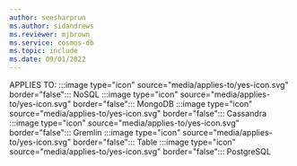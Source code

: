 ```yaml
---
author: seesharprun
ms.author: sidandrews
ms.reviewer: mjbrown
ms.service: cosmos-db
ms.topic: include
ms.date: 09/01/2022
---
```


APPLIES TO:
:::image type="icon" source="media/applies-to/yes-icon.svg" border="false":::
NoSQL
:::image type="icon" source="media/applies-to/yes-icon.svg" border="false":::
MongoDB
:::image type="icon" source="media/applies-to/yes-icon.svg" border="false":::
Cassandra
:::image type="icon" source="media/applies-to/yes-icon.svg" border="false":::
Gremlin
:::image type="icon" source="media/applies-to/yes-icon.svg" border="false":::
Table
:::image type="icon" source="media/applies-to/yes-icon.svg" border="false":::
PostgreSQL
